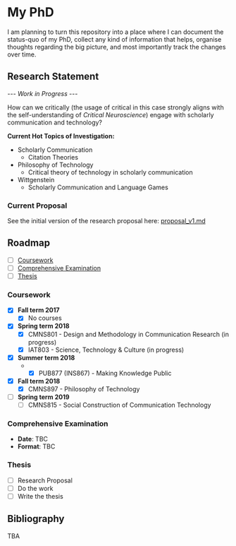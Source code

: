 # My PhD

I am planning to turn this repository into a place where I can document the status-quo of my PhD, collect any kind of information that helps, organise thoughts regarding the big picture, and most importantly track the changes over time.

## Research Statement

--- *Work in Progress* ---

How can we critically (the usage of critical in this case strongly aligns with the self-understanding of *Critical Neuroscience*) engage with scholarly communication and technology?

**Current Hot Topics of Investigation:**

- Scholarly Communication
    - Citation Theories
- Philosophy of Technology
    - Critical theory of technology in scholarly communication
- Wittgenstein
    - Scholarly Communication and Language Games

### Current Proposal

See the initial version of the research proposal here: [proposal_v1.md](/documents/proposal/proposal_v1.md)

## Roadmap

- [ ] [Coursework](#coursework)
- [ ] [Comprehensive Examination](#comprehensive-examination)
- [ ] [Thesis](#thesis)

### Coursework

- [x] **Fall term 2017**
    - [x] No courses
- [x] **Spring term 2018**
    - [x] CMNS801 - Design and Methodology in Communication Research (in progress)
    - [x] IAT803  - Science, Technology & Culture (in progress)
- [x] **Summer term 2018**
    - - [x] PUB877 (INS867) - Making Knowledge Public
- [x] **Fall term 2018**
    - [x] CMNS897 - Philosophy of Technology
- [ ] **Spring term 2019**
    - [ ] CMNS815 - Social Construction of Communication Technology

### Comprehensive Examination

- **Date**: TBC
- **Format**: TBC

### Thesis

- [ ] Research Proposal
- [ ] Do the work
- [ ] Write the thesis

## Bibliography

TBA
